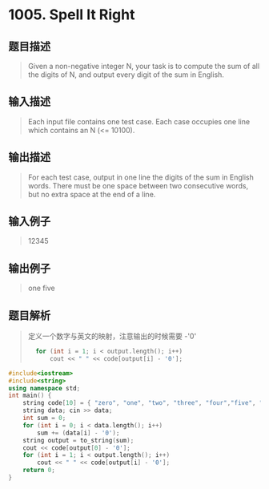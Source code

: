 # 1005. Spell It Right

## 题目描述

> Given a non-negative integer N, your task is to compute the sum of all the digits of N, and output every digit of the sum in English.

## 输入描述

> Each input file contains one test case. Each case occupies one line which contains an N (<= 10100).

## 输出描述

> For each test case, output in one line the digits of the sum in English words. There must be one space between two consecutive words, but no extra space at the end of a line.

## 输入例子

> 12345

## 输出例子

> one five

## 题目解析

>定义一个数字与英文的映射，注意输出的时候需要 -'0'
>```C++
>	for (int i = 1; i < output.length(); i++)
>		cout << " " << code[output[i] - '0'];
>```
>

```C++
#include<iostream>
#include<string>
using namespace std;
int main() {
	string code[10] = { "zero", "one", "two", "three", "four","five", "six", "seven", "eight", "nine" };
	string data; cin >> data;
	int sum = 0;
	for (int i = 0; i < data.length(); i++)
		sum += (data[i] - '0');
	string output = to_string(sum);
	cout << code[output[0] - '0'];
	for (int i = 1; i < output.length(); i++)
		cout << " " << code[output[i] - '0'];
	return 0;
}
```